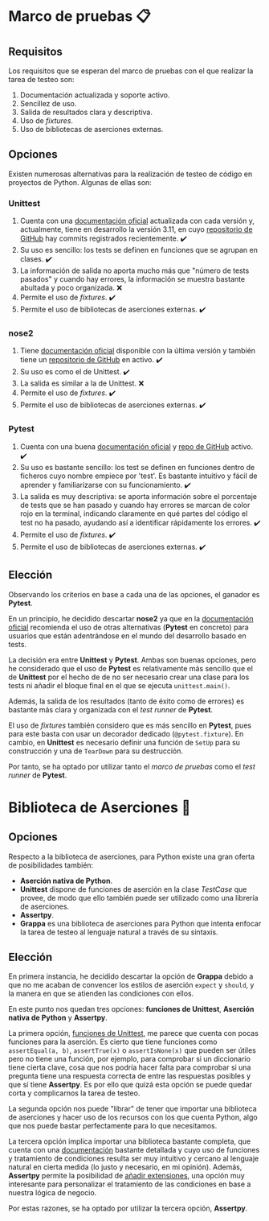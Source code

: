 # Marco de pruebas 📋

## Requisitos
Los requisitos que se esperan del marco de pruebas con el que realizar la tarea de testeo son:
1. Documentación actualizada y soporte activo.
2. Sencillez de uso.
3. Salida de resultados clara y descriptiva.
4. Uso de *fixtures*.
5. Uso de bibliotecas de aserciones externas.

## Opciones

Existen numerosas alternativas para la realización de testeo de código en proyectos de Python. Algunas de ellas son:

### **Unittest**
1. Cuenta con una [documentación oficial](https://docs.python.org/3.10/library/unittest.html) actualizada con cada versión y, actualmente, tiene en desarrollo la versión 3.11, en cuyo [repositorio de GitHub](https://github.com/python/cpython/tree/main/Lib/unittest) hay commits registrados recientemente. ✔️
2. Su uso es sencillo: los tests se definen en funciones que se agrupan en clases. ✔️
3. La información de salida no aporta mucho más que "número de tests pasados" y cuando hay errores, la información se muestra bastante abultada y poco organizada. :x:
4. Permite el uso de *fixtures*. ✔️
5. Permite el uso de bibliotecas de aserciones externas. ✔️

### **nose2**
1. Tiene [documentación oficial](https://docs.nose2.io/en/latest/) disponible con la última versión y también tiene un [repositorio de GitHub](https://github.com/nose-devs/nose2) en activo. ✔️
2. Su uso es como el de Unittest. ✔️
3. La salida es similar a la de Unittest. :x:
4. Permite el uso de *fixtures*. ✔️
5. Permite el uso de bibliotecas de aserciones externas. ✔️

### **Pytest**
1. Cuenta con una buena [documentación oficial](https://docs.pytest.org/en/6.2.x/) y [repo de GitHub](https://github.com/pytest-dev/pytest) activo. ✔️
2. Su uso es bastante sencillo: los test se definen en funciones dentro de ficheros cuyo nombre empiece por 'test'. Es bastante intuitivo y fácil de aprender y familiarizarse con su funcionamiento. ✔️
3. La salida es muy descriptiva: se aporta información sobre el porcentaje de tests que se han pasado y cuando hay errores se marcan de color rojo en la terminal, indicando claramente en qué partes del código el test no ha pasado, ayudando así a identificar rápidamente los errores. ✔️
4. Permite el uso de *fixtures*. ✔️
5. Permite el uso de bibliotecas de aserciones externas. ✔️

## Elección
Observando los criterios en base a cada una de las opciones, el ganador es **Pytest**.

En un principio, he decidido descartar **nose2** ya que en la [documentación oficial](https://docs.nose2.io/en/latest/#nose2-vs-pytest) recomienda el uso de otras alternativas (**Pytest** en concreto) para usuarios que están adentrándose en el mundo del desarrollo basado en tests.

La decisión era entre **Unittest** y **Pytest**. Ambas son buenas opciones, pero he considerado que el uso de **Pytest** es relativamente más sencillo que el de **Unittest** por el hecho de de no ser necesario crear una clase para los tests ni añadir el bloque final en el que se ejecuta ```unittest.main()```.

Además, la salida de los resultados (tanto de éxito como de errores) es bastante más clara y organizada con el *test runner* de **Pytest**. 

El uso de *fixtures* también considero que es más sencillo en **Pytest**, pues para este basta con usar un decorador dedicado (```@pytest.fixture```). En cambio, en **Unittest** es necesario definir una función de ```SetUp``` para su construcción y una de ```TearDown``` para su destrucción.

Por tanto, se ha optado por utilizar tanto el *marco de pruebas* como el *test runner* de **Pytest**.

# Biblioteca de Aserciones :no_entry_sign:
## Opciones
Respecto a la biblioteca de aserciones, para Python existe una gran oferta de posibilidades también:

- **Aserción nativa de Python**.
- **Unittest** dispone de funciones de aserción en la clase *TestCase* que provee, de modo que ello también puede ser utilizado como una librería de aserciones.
- **Assertpy**.
- **Grappa** es una biblioteca de aserciones para Python que intenta enfocar la tarea de testeo al lenguaje natural a través de su sintaxis.

## Elección
En primera instancia, he decidido descartar la opción de **Grappa** debido a que no me acaban de convencer los estilos de aserción ```expect``` y ```should```, y la manera en que se atienden las condiciones con ellos. 

En este punto nos quedan tres opciones: **funciones de Unittest**, **Aserción nativa de Python** y **Assertpy**.

La primera opción, [funciones de Unittest](https://docs.python.org/es/3.9/library/unittest.html#classes-and-functions), me parece que cuenta con pocas funciones para la aserción. Es cierto que tiene funciones como ```assertEqual(a, b)```, ```assertTrue(x)``` o ```assertIsNone(x)``` que pueden ser útiles pero no tiene una función, por ejemplo, para comprobar si un diccionario tiene cierta clave, cosa que nos podría hacer falta para comprobar si una pregunta tiene una respuesta correcta de entre las respuestas posibles y que sí tiene **Assertpy**. Es por ello que quizá esta opción se puede quedar corta y complicarnos la tarea de testeo.

La segunda opción nos puede "librar" de tener que importar una biblioteca de aserciones y hacer uso de los recursos con los que cuenta Python, algo que nos puede bastar perfectamente para lo que necesitamos. 

La tercera opción implica importar una biblioteca bastante completa, que cuenta con una [documentación](https://assertpy.github.io/docs.html) bastante detallada y cuyo uso de funciones y tratamiento de condiciones resulta ser muy intuitivo y cercano al lenguaje natural en cierta medida (lo justo y necesario, en mi opinión). Además, **Assertpy** permite la posibilidad de [añadir extensiones](https://assertpy.github.io/docs.html#assertpy.assertpy.add_extension), una opción muy interesante para personalizar el tratamiento de las condiciones en base a nuestra lógica de negocio.

Por estas razones, se ha optado por utilizar la tercera opción, **Assertpy**.
